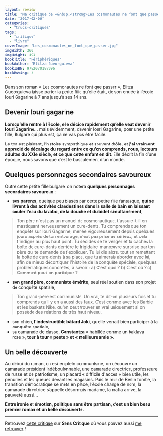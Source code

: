 ```yaml
---
layout: review
title: "Ma critique de «&nbsp;<strong>Les cosmonautes ne font que passer</strong>&nbsp;» d’<em>Elitza Gueorguieva</em>"
date: "2017-02-06"
categories: 
  - "trucs-critiques"
tags: 
  - "critique"
  - "livre"
coverImage: "Les_cosmonautes_ne_font_que_passer.jpg"
imgWidth: 360
imgHeight: 491
bookTitle: "Périphériques"
bookAuthor: "Elitza Gueorguieva"
bookISBN: 9782070187096  
bookRating: 4
---
```


Dans son roman « Les cosmonautes ne font que passer », Elitza Gueorguieva laisse parler la petite fille qu’elle était, de son entrée à l’école Iouri Gagarine à 7 ans jusqu’à ses 14 ans.

## Devenir Iouri gagarine

**Lorsqu’elle rentre à l’école, elle décide rapidement qu’elle veut devenir Iouri Gagarine**... mais évidemment, devenir Iouri Gagarine, pour une petite fille, Bulgare qui plus est, ça ne vas pas être facile.

Le ton est plaisant, l’histoire sympathique et souvent drôle, et **j'ai vraiment apprécié de décalage du regard entre ce qu’on comprends, nous, lecteurs adultes du XXIe siècle, et ce que cette enfant en dit**. Elle décrit la fin d’une époque, nous savons que c’est le basculement d’un monde.

## Quelques personnages secondaires savoureux

Outre cette petite fille bulgare, on notera **quelques personnages secondaires savoureux** :

- **ses parents**, quelque peu blasés par cette petite fille fantasque, **qui se livrent à des activités clandestines dans la salle de bain en laissant couler l’eau du lavabo, de la douche et du bidet simultanément**,

<blockquote class="citation">Ton père n'est pas un manuel de cosmonautique, t'assure-t-il en mastiquant nerveusement un cure-dents. Tu comprends que ton enquête sur Iouri Gagarine, menée vigoureusement depuis quelques jours auprès de ton entourage, n'est pas prise au sérieux, et cela t'indigne au plus haut point. Tu décides de te venger et tu caches la boîte de cure-dents derrière le frigidaire, manœuvre surprise par ton père qui te demande de t'expliquer. Tu lui dis alors, tout en remettant la boîte de cure-dents à sa place, que tu aimerais aborder avec lui, afin de mieux décortiquer l'histoire de la conquête spéciale, quelques problématiques concrètes, à savoir : a) C'est quoi ? b) C'est où ? c) Comment peut-on participer&nbsp;?</blockquote>

- **son grand père, communiste émérite**, seul réel soutien dans son projet de conquête spatiale,

<blockquote class="citation">Ton grand-père est communiste. Un vrai, te dit-on plusieurs fois et tu comprends qu’il y en a aussi des faux. C’est comme avec les Barbie et les baskets Nike, qu'on peut trouver en vrai uniquement si on possède des relations de très haut niveau.</blockquote>

- son chien, **l’indestructible bâtard Joki**, qu’elle verrait bien participer à la conquête spatiale,
- sa camarade de classe, **Constantza** « habillée comme un baklava rose », **tour à tour « peste » et « meilleure amie »**.

## Un belle découverte

Au début du roman, on est en plein communisme, on découvre un camarade président indéboulonnable, une camarade directrice, professeure de russe et de patriotisme, un placard « difficile d'accès » bien utile, les pénuries et les queues devant les magasins. Puis le mur de Berlin tombe, la transition démocratique se mets en place, l’école change de nom, la camarade directrice s’appelle désormais madame, la mafia arrive, la pauvreté aussi...

**Entre ironie et émotion, politique sans être partisan, c’est un bien beau premier roman et un belle découverte.**

* * *

Retrouvez [cette critique](https://www.senscritique.com/livre/Les_cosmonautes_ne_font_que_passer/critique/119273972) sur **Sens Critique** où vous pouvez aussi [me retrouver](http://www.senscritique.com/Arnaud_Malon) !
